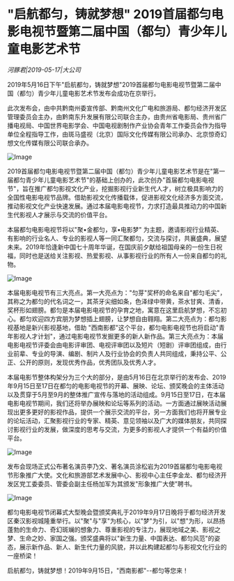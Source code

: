 # "启航都匀，铸就梦想"  2019首届都匀电影电视节暨第二届中国（都匀）青少年儿童电影艺术节

*河豚君|2019-05-17|大公司*

2019年5月16日下午"启航都匀，铸就梦想"2019首届都匀电影电视节暨第二届中国（都匀）青少年儿童电影艺术节发布会成功在京举行。

此次发布会，由中共黔南州委宣传部、黔南州文化广电和旅游局、都匀经济开发区管理委员会主办，由黔南东升发展有限公司联合主办，由贵州省电影局、贵州省广播电视局、中国世界电影学会、中国电视剧制作产业协会青年工作委员会作为指导单位全程指导工作，由斑马盛视（北京）国际文化传媒有限公司承办、北京惊奇幻想文化传媒有限公司联合承办。

![Image](https://p3.pstatp.com/large/pgc-image/5d5e034f21844548920d77b4f7373afb)

2019首届都匀电影电视节暨第二届中国（都匀）青少年儿童电影艺术节是在"第一届都匀青少年儿童电影艺术节"的基础上创办的，此次创办"首届都匀电影电视节"，旨在推广都匀影视文化产业，挖掘影视行业新生代人才，树立极具影响力的全国性电影电视节品牌。借助影视文化传播载体，促进影视文化经济多方面交流，推动影视文化产业快速发展。通过本届电影电视节，力求打造最具推动力的中国新生代影视人才展示与交流的价值平台。

本届都匀电影电视节将以"聚•金都匀，享•电影梦" 为主题，邀请影视行业精英、有影响的行业名人、专业的影视人等一同汇聚都匀，交流与探讨，共襄盛典，展望未来。2019年恰逢新中国七十周年华诞，在国庆前夕献给祖国母亲的一份生日祝福，同时也是送给关注影视、热爱影视、从事影视行业的所有人一份来自都匀的礼物。

![Image](https://p3.pstatp.com/large/pgc-image/2080f14b83534e7495be8a37830a70ff)

本届电影电视节有三大亮点。第一大亮点为："匀芽"奖杯的命名来自"都匀毛尖"，其称之为都匀的代名词之一，其茶牙尖细如条，色泽绿中带黄，茶水甘爽、清香，奖杯形如翅膀。都匀是本届电影电视节的孕育之地，寓意在这里启航梦想，不忘初心。都匀欢迎四方宾朋为梦想插上翅膀，让梦想自由翱翔。第二大亮点为：都匀影视基地是新兴影视基地，借助 "西南影都"这个平台，都匀电影电视节也将启动"青年影视人才计划"，通过电影电视节发掘更多的新人新作品。第三大亮点为：本届电影电视节评委会由电影评审团、电视评审团以及短片（短剧）评审团组成，由行业前辈、专业的导演、编剧、制片人及行业协会的负责人共同组成，秉持公平、公正、公开的原则，发现优秀作品，优秀团队及优秀人才。

本届电影节整体构架分为三个大的部分，是由5月16日在北京举行的发布会、2019年9月15日至17日在都匀的电影电视节的开幕、展映、论坛、颁奖晚会的主体活动以及贯穿于5月至9月的整体推广宣传与落地的活动组成。9月15日至17日，在本届电影电视节期间，我们还将举办展映和论坛等系列的活动。一方面通过展映活动展现出更多更好的影视作品，提供一个展示交流的平台，另一方面我们也将开展专业的论坛活动，汇聚影视行业的专家、精英、意见领袖以及广大的媒体朋友，共同探讨影视行业的发展，做深度的思考与交流，为更多的影视人才提供一个有益的价值平台。

![Image](https://p3.pstatp.com/large/pgc-image/ee2d1ad70f9a4871991c4024bc8558c5)

发布会现场正式公布著名演员李乃文、著名演员涂松岩为2019首届都匀电影电视节形象推广大使。文化和旅游部艺术发展中心、影视中心主任李金龙、都匀经济开发区党工委委员、管委会副主任杨加军为其颁发"形象推广大使"聘书。

![Image](http://p2.pstatp.com/large/pgc-image/7b0e25e24bda40f7a7beb1428e476ab7)

都匀电影电视节闭幕式大型晚会暨颁奖典礼于2019年9月17日晚将于都匀经济开发区秦汉影视城隆重举行。以"聚"与"享"为核心，以"梦"为引，以"想"为形，以昂扬蓬勃的生命力、奇幻斑斓的想象力、尊重影视的专注力，展现地域之美、影视之梦、生命之妙、家国之强。颁奖盛典将以"新生力量、中国表达、都匀风范"的姿态，展示新作品、新人、新生代力量的风貌，并以此构建起都匀与影视文化行业的一座桥梁！

启航都匀，铸就梦想！2019年9月15日，"西南影都"--都匀等您来！

